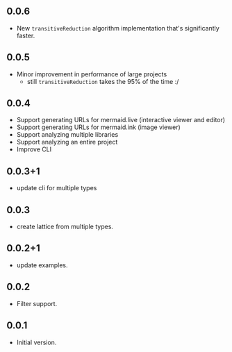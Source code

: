 ## 0.0.6
- New `transitiveReduction` algorithm implementation that's significantly faster. 

## 0.0.5
- Minor improvement in performance of large projects 
    - still `transitiveReduction` takes the 95% of the time :/

## 0.0.4
- Support generating URLs for mermaid.live (interactive viewer and editor)
- Support generating URLs for mermaid.ink  (image viewer)
- Support analyzing multiple libraries
- Support analyzing an entire project
- Improve CLI 

## 0.0.3+1
- update cli for multiple types

## 0.0.3
- create lattice from multiple types.

## 0.0.2+1
- update examples.

## 0.0.2

- Filter support.
## 0.0.1

- Initial version.
